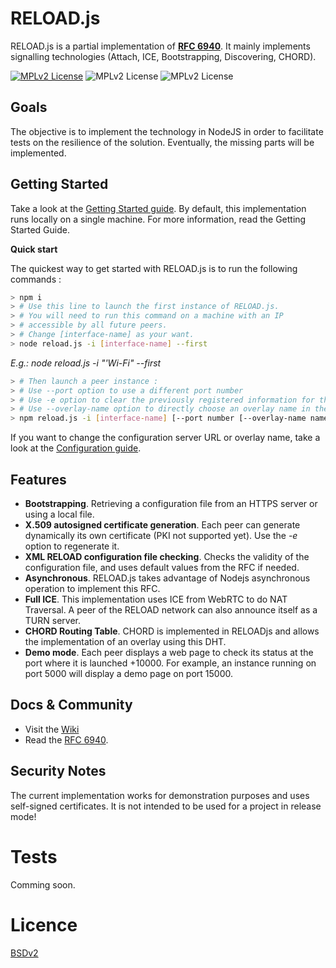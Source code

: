 # RELOAD.js

RELOAD.js is a partial implementation of **[RFC 6940](https://tools.ietf.org/html/rfc6940)**. It mainly implements signalling technologies (Attach, ICE, Bootstrapping, Discovering, CHORD).

[![MPLv2 License](https://img.shields.io/badge/licence-BSD-green.svg)](https://github.com/Seragonia/reloadjs/blob/master/LICENSE)   ![MPLv2 License](https://img.shields.io/badge/npm-%3E%3D5.6.0-yellowgreen.svg)   ![MPLv2 License](https://img.shields.io/badge/node-%3E%3D8.11.3-blue.svg)

## Goals

The objective is to implement the technology in NodeJS in order to facilitate tests on the resilience of the solution. Eventually, the missing parts will be implemented.

## Getting Started

Take a look at the [Getting Started guide](https://github.com/Seragonia/reloadjs/wiki/Getting-Started). 
By default, this implementation runs locally on a single machine. For more information, read the Getting Started Guide.

**Quick start**

The quickest way to get started with RELOAD.js is to run the following commands :
```bash
> npm i
> # Use this line to launch the first instance of RELOAD.js.
> # You will need to run this command on a machine with an IP
> # accessible by all future peers.
> # Change [interface-name] as your want.
> node reload.js -i [interface-name] --first
```
_E.g.: node reload.js -i "'Wi-Fi" --first_
```bash
> # Then launch a peer instance :
> # Use --port option to use a different port number
> # Use -e option to clear the previously registered information for this port
> # Use --overlay-name option to directly choose an overlay name in the case where the configuration file has several of them
> npm reload.js -i [interface-name] [--port number [--overlay-name name [-e 
```
If you want to change the configuration server URL or overlay name, take a look at the [Configuration guide](https://github.com/Seragonia/reloadjs/wiki/Configuration-Guide). 

## Features
* **Bootstrapping**. Retrieving a configuration file from an HTTPS server or using a local file.
* **X.509 autosigned certificate generation**. Each peer can generate dynamically its own certificate (PKI not supported yet). Use the _-e_ option to regenerate it.
* **XML RELOAD configuration file checking**. Checks the validity of the configuration file, and uses default values from the RFC if needed.
* **Asynchronous**. RELOAD.js takes advantage of Nodejs asynchronous operation to implement this RFC.
* **Full ICE**. This implementation uses ICE from WebRTC to do NAT Traversal. A peer of the RELOAD network can also announce itself as a TURN server.
* **CHORD Routing Table**. CHORD is implemented in RELOADjs and allows the implementation of an overlay using this DHT.
* **Demo mode**. Each peer displays a web page to check its status at the port where it is launched +10000. For example, an instance running on port 5000 will display a demo page on port 15000.

## Docs & Community

* Visit the [Wiki](https://github.com/Seragonia/reloadjs/wiki)
* Read the [RFC 6940](https://tools.ietf.org/html/rfc6940).

## Security Notes

The current implementation works for demonstration purposes and uses self-signed certificates. It is not intended to be used for a project in release mode!


# Tests

Comming soon.

# Licence 
[BSDv2](https://github.com/Seragonia/reloadjs/blob/master/LICENSE)
